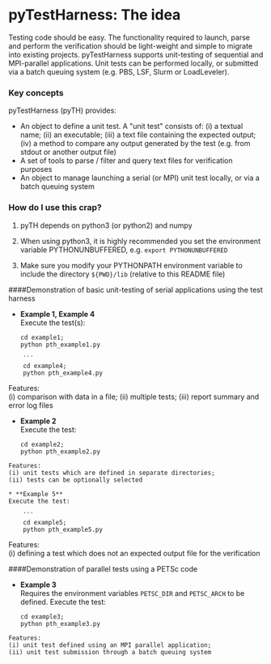 # pyTestHarness: The idea #

Testing code should be easy. The functionality required to launch, parse and perform the verification should be light-weight and simple to migrate into existing projects. pyTestHarness supports unit-testing of sequential and MPI-parallel applications. Unit tests can be performed locally, or submitted via a batch queuing system (e.g. PBS, LSF, Slurm or LoadLeveler).

### Key concepts ###

pyTestHarness (pyTH) provides:

* An object to define a unit test. A "unit test" consists of: (i) a textual name; (ii) an executable; (iii) a text file containing the expected output; (iv) a method to compare any output generated by the test (e.g. from stdout or another output file)
* A set of tools to parse / filter and query text files for verification purposes
* An object to manage launching a serial (or MPI) unit test locally, or via a batch queuing system

### How do I use this crap? ###

1. pyTH depends on python3 (or python2) and numpy

2. When using python3, it is highly recommended you set the environment variable PYTHONUNBUFFERED, e.g.
```export PYTHONUNBUFFERED```

3. Make sure you modify your PYTHONPATH environment variable to include the directory ```${PWD}/lib``` (relative to this README file)

####Demonstration of basic unit-testing of serial applications using the test harness 


*	**Example 1, Example 4**  
Execute the test(s): 

	```
	cd example1;
	python pth_example1.py
```
	```
	cd example4;
	python pth_example4.py
```
Features:  
(i) comparison with data in a file;
(ii) multiple tests;
(iii) report summary and error log files 

*	**Example 2**  
Execute the test: 

	```
    cd example2;
    python pth_example2.py
```  
Features:  
(i) unit tests which are defined in separate directories;
(ii) tests can be optionally selected

* **Example 5**  
Execute the test: 

	```
    cd example5;
    python pth_example5.py
```  
Features:  
(i) defining a test which does not an expected output file for the verification

  
      
####Demonstration of parallel tests using a PETSc code 

* **Example 3**  
Requires the environment variables ```PETSC_DIR``` and ```PETSC_ARCH``` to be defined. Execute the test:  

	```
    cd example3;
    python pth_example3.py
```  
Features:  
(i) unit test defined using an MPI parallel application; 
(ii) unit test submission through a batch queuing system

  

